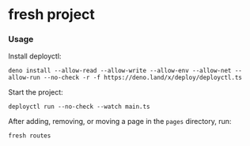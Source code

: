# fresh project

### Usage

Install deployctl:

```
deno install --allow-read --allow-write --allow-env --allow-net --allow-run --no-check -r -f https://deno.land/x/deploy/deployctl.ts
```

Start the project:

```
deployctl run --no-check --watch main.ts
```

After adding, removing, or moving a page in the `pages` directory, run:

```
fresh routes
```
